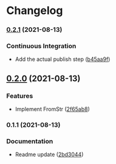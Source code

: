 # Changelog

### [0.2.1](https://www.github.com/jmagnusson/google-taxonomy/compare/v0.2.0...v0.2.1) (2021-08-13)


### Continuous Integration

* Add the actual publish step ([b45aa9f](https://www.github.com/jmagnusson/google-taxonomy/commit/b45aa9f520e43f99e6bbc441212a2797f6ba3783))

## [0.2.0](https://www.github.com/jmagnusson/google-taxonomy/compare/v0.1.1...v0.2.0) (2021-08-13)


### Features

* Implement FromStr ([2f65ab8](https://www.github.com/jmagnusson/google-taxonomy/commit/2f65ab8fc4f296d1746cd412388a8a00cbd6ce23))

### 0.1.1 (2021-08-13)


### Documentation

* Readme update ([2bd3044](https://www.github.com/jmagnusson/google-taxonomy/commit/2bd3044f4bbfb1495ad1fe73f551328fc8d2fb95))
